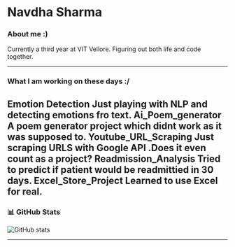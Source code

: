 #  Navdha Sharma


### About me :)

Currently a third year at VIT Vellore. Figuring out both life and code together.

---
###  What I am working on these days :/
**Emotion Detection**
Just playing with NLP and detecting emotions fro text.
**Ai_Poem_generator**
A poem generator project which didnt work as it was supposed to.
**Youtube_URL_Scraping**
Just scraping URLS with Google API .Does it even count as a project?
**Readmission_Analysis**
Tried to predict if patient would be readmittied in 30 days.
**Excel_Store_Project**
Learned to use Excel for real.
---

### 📊 GitHub Stats
![GitHub stats](https://github-readme-stats.vercel.app/api?username=NavdhaSharma02&show_icons=true&theme=tokyonight)

---



